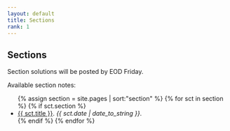 ```yaml
---
layout: default
title: Sections
rank: 1
---
```

## Sections

Section solutions will be posted by EOD Friday. 

Available section notes:

<ul>
  {% assign section = site.pages | sort:"section" %}
  {% for sct in section %}
    {% if sct.section  %}
  <li>
    <a href="{{ sct.path | replace:'.md','.html' }}">{{ sct.title }}</a>. <em>{{ sct.date | date_to_string }}</em>.
  </li>
  {% endif %}
  {% endfor %}
</ul>